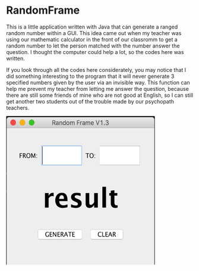 # RandomFrame

This is a little application written with Java that can generate a ranged random number within a GUI. This idea came out when my teacher was using our mathematic calculator in the front of our classromm to get a random number to let the person matched with the number answer the question. I thought the computer could help a lot, so the codes here was written.

If you look through all the codes here considerately, you may notice that I did something interesting to the program that it will never generate 3 specified numbers given by the user via an invisible way. This function can help me prevent my teacher from letting me answer the question, because there are still some friends of mine who are not good at English, so I can still get another two students out of the trouble made by our psychopath teachers. 

<p align="auto">
  <img src="screenshots/MainWindow.png" height="400px" width="400px" algt="screenshot"/>
</p>
